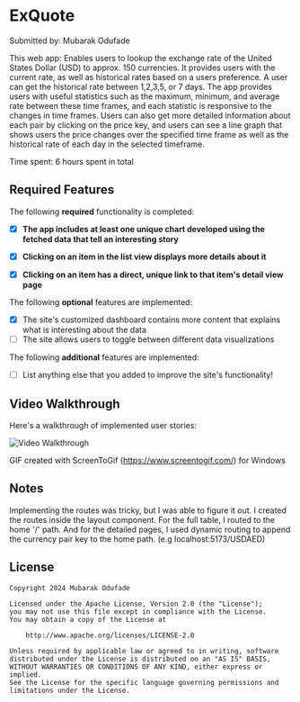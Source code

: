 # ExQuote

Submitted by: Mubarak Odufade

This web app: Enables users to lookup the exchange rate of the United States Dollar (USD) to approx. 150 currencies. It provides users with the current rate, as well as historical rates based on a users preference. A user can get the historical rate between 1,2,3,5, or 7 days. The app provides users with useful statistics such as the maximum, minimum, and average rate between these time frames, and each statistic is responsive to the changes in time frames. Users can also get more detailed information about each pair by clicking on the price key, and users can see a line graph that shows users the price changes over the specified time frame as well as the historical rate of each day in the selected timeframe.  

Time spent: 6 hours spent in total

## Required Features

The following **required** functionality is completed:

- [X] **The app includes at least one unique chart developed using the fetched data that tell an interesting story**
- [X] **Clicking on an item in the list view displays more details about it**
- [X] **Clicking on an item has a direct, unique link to that item's detail view page**


The following **optional** features are implemented:

- [X] The site's customized dashboard contains more content that explains what is interesting about the data
- [ ] The site allows users to toggle between different data visualizations

The following **additional** features are implemented:

* [ ] List anything else that you added to improve the site's functionality!

## Video Walkthrough

Here's a walkthrough of implemented user stories:

<img src='https://imgur.com/U2EiCTd.gif' title='Video Walkthrough' width='' alt='Video Walkthrough' />

<!-- Replace this with whatever GIF tool you used! -->
GIF created with ScreenToGif (https://www.screentogif.com/) for Windows

## Notes

Implementing the routes was tricky, but I was able to figure it out. I created the routes inside the layout component. For the full table, I routed to the home '/' path. And for the detailed pages, I used dynamic routing to append the currency pair key to the home path. (e.g localhost:5173/USDAED)

## License

    Copyright 2024 Mubarak Odufade

    Licensed under the Apache License, Version 2.0 (the "License");
    you may not use this file except in compliance with the License.
    You may obtain a copy of the License at

        http://www.apache.org/licenses/LICENSE-2.0

    Unless required by applicable law or agreed to in writing, software
    distributed under the License is distributed on an "AS IS" BASIS,
    WITHOUT WARRANTIES OR CONDITIONS OF ANY KIND, either express or implied.
    See the License for the specific language governing permissions and
    limitations under the License.
